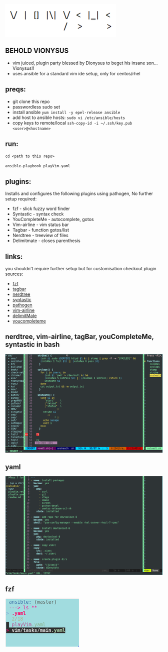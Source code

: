 ![title](https://github.com/cmdline-batchelor/test/blob/master/image.png)

## BEHOLD VIONYSUS

- vim juiced, plugin party blessed by Dionysus to beget his insane son... Vionysus!!
- uses ansible for a standard vim ide setup, only for centos/rhel

## preqs:

- git clone this repo
- passwordless sudo set 
- install ansible `yum install -y epel-release ansible`
- add host to ansible hosts: `sudo vi /etc/ansible/hosts`
- copy keys to remote/local `ssh-copy-id -i ~/.ssh/key.pub <user>@<hostname>`



## run:

`cd <path to this repo>`

`ansible-playbook playVim.yaml`

## plugins:

Installs and configures the following plugins using pathogen, No further setup required:
- fzf - slick fuzzy word finder
- Syntastic - syntax check
- YouCompleteMe - autocomplete, gotos
- Vim-airline - vim status bar
- Tagbar - function gotos/list
- Nerdtree - treeview of files
- Delimitmate - closes parenthesis


## links:

you shouldn't require further setup but for customisation checkout plugin sources:

- [fzf](https://github.com/junegunn/fzfe)
- [tagbar](https://github.com/majutsushi/tagbar)
- [nerdtree](https://github.com/scrooloose/nerdtree)
- [syntastic](https://github.com/vim-airline/vim-airline)
- [pathogen](https://github.com/tpope/vim-pathogen)
- [vim-airline](https://github.com/vim-syntastic/syntastic)
- [delimitMate](https://github.com/Raimondi/delimitMate)
- [youcompleteme](https://github.com/Valloric/YouCompleteMe)

## nerdtree, vim-airline, tagBar, youCompleteMe, syntastic in bash
![title](https://github.com/cmdline-batchelor/test/blob/master/vim3.PNG)

## yaml
![title](https://github.com/cmdline-batchelor/test/blob/master/yaml.PNG)

## fzf
![title](https://github.com/cmdline-batchelor/test/blob/master/fzf.PNG)

